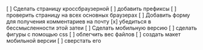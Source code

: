 [ ] Сделать страницу кроссбраузерной
[ ] добавить префиксы
[ ] проверить страницу на всех основных браузерах
[ ] Добавить форму для получения комментариев на почту
[x] убедиться в бессмысленности этой затеи
[ ] Сделать мобильную версию
[ ] сделать фигуры с помощью css
[ ] облегчить вес файлов
[ ] создать макет мобильной версии
[ ] сверстать его
